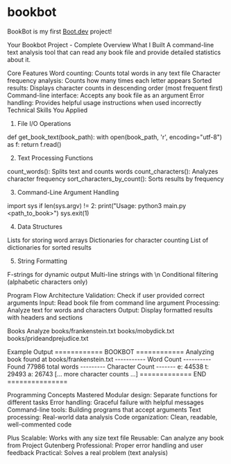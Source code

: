 # bookbot

BookBot is my first [Boot.dev](https://www.boot.dev) project!

Your Bookbot Project - Complete Overview
What I Built
A command-line text analysis tool that can read any book file and provide detailed statistics about it.

Core Features
Word counting: Counts total words in any text file
Character frequency analysis: Counts how many times each letter appears
Sorted results: Displays character counts in descending order (most frequent first)
Command-line interface: Accepts any book file as an argument
Error handling: Provides helpful usage instructions when used incorrectly
Technical Skills You Applied
1. File I/O Operations

def get_book_text(book_path):
    with open(book_path, 'r', encoding="utf-8") as f:
        return f.read()

2. Text Processing Functions

count_words(): Splits text and counts words
count_characters(): Analyzes character frequency
sort_characters_by_count(): Sorts results by frequency

3. Command-Line Argument Handling

import sys
if len(sys.argv) != 2:
    print("Usage: python3 main.py <path_to_book>")
    sys.exit(1)

4. Data Structures

Lists for storing word arrays
Dictionaries for character counting
List of dictionaries for sorted results

5. String Formatting

F-strings for dynamic output
Multi-line strings with \n
Conditional filtering (alphabetic characters only)

Program Flow Architecture
Validation: Check if user provided correct arguments
Input: Read book file from command line argument
Processing: Analyze text for words and characters
Output: Display formatted results with headers and sections

Books Analyze
books/frankenstein.txt
books/mobydick.txt
books/prideandprejudice.txt

Example Output
============ BOOKBOT ============
Analyzing book found at books/frankenstein.txt
----------- Word Count ----------
Found 77986 total words
--------- Character Count -------
e: 44538
t: 29493
a: 26743
[... more character counts ...]
============= END ===============

Programming Concepts Mastered
Modular design: Separate functions for different tasks
Error handling: Graceful failure with helpful messages
Command-line tools: Building programs that accept arguments
Text processing: Real-world data analysis
Code organization: Clean, readable, well-commented code

Plus
Scalable: Works with any size text file
Reusable: Can analyze any book from Project Gutenberg
Professional: Proper error handling and user feedback
Practical: Solves a real problem (text analysis)